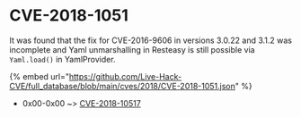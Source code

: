 # CVE-2018-1051

It was found that the fix for CVE-2016-9606 in versions 3.0.22 and 3.1.2 was incomplete and Yaml unmarshalling in Resteasy is still possible via `Yaml.load()` in YamlProvider.

{% embed url="https://github.com/Live-Hack-CVE/full_database/blob/main/cves/2018/CVE-2018-1051.json" %}


* 0x00-0x00 ~> [CVE-2018-10517](https://www.alice-snow.ru/2018/database/cve-2018-1051/cve-2018-10517-0x00-0x00)